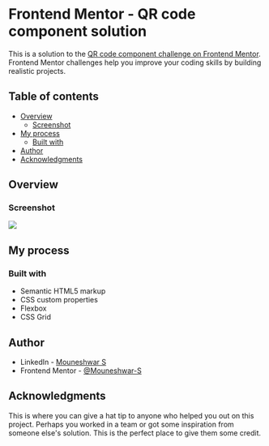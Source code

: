 # Frontend Mentor - QR code component solution

This is a solution to the [QR code component challenge on Frontend Mentor](https://www.frontendmentor.io/challenges/qr-code-component-iux_sIO_H). Frontend Mentor challenges help you improve your coding skills by building realistic projects. 

## Table of contents

- [Overview](#overview)
  - [Screenshot](#screenshot)
- [My process](#my-process)
  - [Built with](#built-with)
- [Author](#author)
- [Acknowledgments](#acknowledgments)

## Overview

### Screenshot
![](./images/Screenshot(27).png)




## My process

### Built with

- Semantic HTML5 markup
- CSS custom properties
- Flexbox
- CSS Grid

## Author

- LinkedIn - [Mouneshwar S](https://www.linkedin.com/in/mouneshwar-s/)
- Frontend Mentor - [@Mouneshwar-S](https://www.frontendmentor.io/profile/Mouneshwar-S)



## Acknowledgments

This is where you can give a hat tip to anyone who helped you out on this project. Perhaps you worked in a team or got some inspiration from someone else's solution. This is the perfect place to give them some credit.


